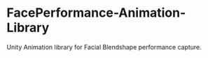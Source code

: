 # FacePerformance-Animation-Library
Unity Animation library for Facial Blendshape performance capture.
